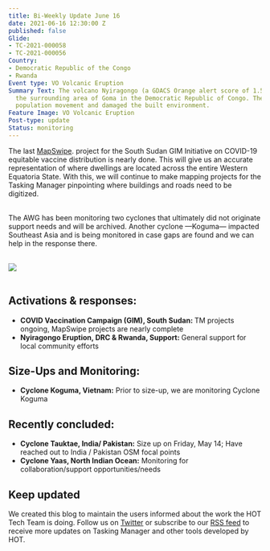 ```yaml
---
title: Bi-Weekly Update June 16
date: 2021-06-16 12:30:00 Z
published: false
Glide:
- TC-2021-000058
- TC-2021-000056
Country:
- Democratic Republic of the Congo
- Rwanda
Event type: VO Volcanic Eruption
Summary Text: The volcano Nyiragongo (a GDACS Orange alert score of 1.5) affected
  the surrounding area of Goma in the Democratic Republic of Congo. The eruption prompted
  population movement and damaged the built environment.
Feature Image: VO Volcanic Eruption
Post-type: update
Status: monitoring
---
```


The last [MapSwipe](https://mapswipe.org/en/index.html). project for the South Sudan GIM Initiative on COVID-19 equitable vaccine distribution is nearly done. This will give us an accurate representation of where dwellings are located across the entire Western Equatoria State. With this, we will continue to make mapping projects for the Tasking Manager pinpointing where buildings and roads need to be digitized. 
<br><br>

The AWG has been monitoring two cyclones that ultimately did not originate support needs and will be archived. Another cyclone —Koguma— impacted Southeast Asia and is being monitored in case gaps are found and we can help in the response there.
<br><br>

![](https://cdn.hotosm.org/website/nyiragongo_banner.png)
<br><br>

## Activations & responses:

<ul>
	<li><strong>COVID Vaccination Campaign (GIM), South Sudan: </strong>TM projects ongoing, MapSwipe projects are nearly complete</span></span></li>
	<li><strong>Nyiragongo Eruption, DRC &amp; Rwanda, Support: </strong>General support for local community efforts</span></span></li>
</ul>

## Size-Ups and Monitoring:

<ul>
	<li><strong>Cyclone Koguma, Vietnam:</strong>&nbsp;Prior to size-up, we are monitoring Cyclone Koguma</span></span></li>
</ul>


## Recently concluded:

<ul>
	<li><strong>Cyclone Tauktae, India/ Pakistan:</strong>&nbsp;Size up on Friday, May 14; Have reached out to India / Pakistan OSM focal points</span></span></li>
	<li><strong>Cyclone Yaas, North Indian Ocean:</strong>&nbsp;Monitoring for collaboration/support opportunities/needs</span></span></li>
</ul>

## Keep updated

We created this blog to maintain the users informed about the work the HOT Tech Team is doing. Follow us on [Twitter](https://twitter.com/hotosm_tech) or subscribe to our [RSS feed](/feed/tech-blog.xml) to receive more updates on Tasking Manager and other tools developed by HOT.
